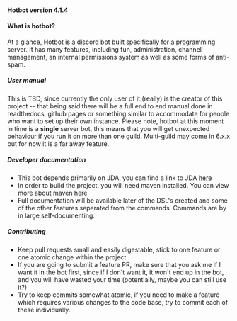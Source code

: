 

#### Hotbot version 4.1.4

#### What is hotbot? 
At a glance, Hotbot is a discord bot built specifically for a programming server. It has many features, including fun, administration, channel management, an internal permissions system as well as some forms of anti-spam. 



##### User manual
This is TBD, since currently the only user of it (really) is the creator of this project -- that being said there will be a full end to end manual done in readthedocs, github pages or something similar to accommodate for people who want to set up their own instance. Please note, hotbot at this moment in time is a **single** server bot, this means that you will get unexpected behaviour if you run it on more than one guild. Multi-guild may come in 6.x.x but for now it is a far away feature. 


##### Developer documentation
- This bot depends primarily on JDA, you can find a link to JDA [here](https://github.com/DV8FromTheWorld/JDA) 
- In order to build the project, you will need maven installed. You can view more about maven [here](https://maven.apache.org/)
- Full documentation will be available later of the DSL's created and some of the other features seperated from the commands. Commands are   by in large self-documenting. 

##### Contributing

- Keep pull requests small and easily digestable, stick to one feature or one atomic change within the project.
- If you are going to submit a feature PR, make sure that you ask me if I want it in the bot first, since if I don't want it, it won't end   up in the bot, and you will have wasted your time (potentially, maybe you can still use it?)
- Try to keep commits somewhat atomic, if you need to make a feature which requires various changes to the code base, try to commit each     of these individually. 
 
